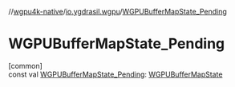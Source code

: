 //[wgpu4k-native](../../index.md)/[io.ygdrasil.wgpu](index.md)/[WGPUBufferMapState_Pending](-w-g-p-u-buffer-map-state_-pending.md)

# WGPUBufferMapState_Pending

[common]\
const val [WGPUBufferMapState_Pending](-w-g-p-u-buffer-map-state_-pending.md): [WGPUBufferMapState](-w-g-p-u-buffer-map-state/index.md)